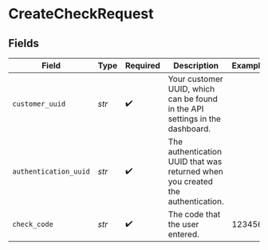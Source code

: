 # CreateCheckRequest


## Fields

| Field                                                                          | Type                                                                           | Required                                                                       | Description                                                                    | Example                                                                        |
| ------------------------------------------------------------------------------ | ------------------------------------------------------------------------------ | ------------------------------------------------------------------------------ | ------------------------------------------------------------------------------ | ------------------------------------------------------------------------------ |
| `customer_uuid`                                                                | *str*                                                                          | :heavy_check_mark:                                                             | Your customer UUID, which can be found in the API settings in the dashboard.   |                                                                                |
| `authentication_uuid`                                                          | *str*                                                                          | :heavy_check_mark:                                                             | The authentication UUID that was returned when you created the authentication. |                                                                                |
| `check_code`                                                                   | *str*                                                                          | :heavy_check_mark:                                                             | The code that the user entered.                                                | 123456                                                                         |